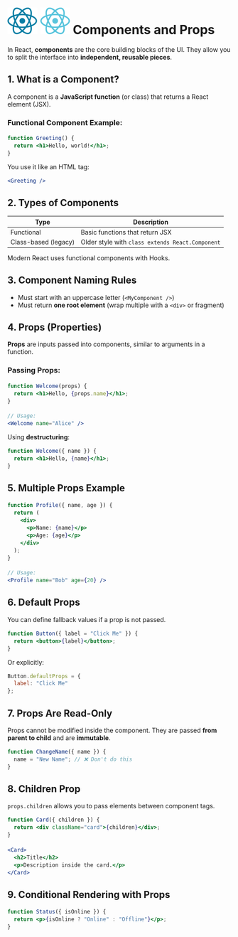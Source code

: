# ![ ](../assets/react_light.svg#only-light) ![ ](../assets/react_dark.svg#only-dark) Components and Props

In React, **components** are the core building blocks of the UI. They allow you to split the interface into **independent, reusable pieces**.

## 1. What is a Component?

A component is a **JavaScript function** (or class) that returns a React element (JSX).

### Functional Component Example:

```jsx
function Greeting() {
  return <h1>Hello, world!</h1>;
}
```

You use it like an HTML tag:

```jsx
<Greeting />
```

## 2. Types of Components

| Type                 | Description                                      |
| -------------------- | ------------------------------------------------ |
| Functional           | Basic functions that return JSX                  |
| Class-based (legacy) | Older style with `class extends React.Component` |

Modern React uses functional components with Hooks.

## 3. Component Naming Rules

* Must start with an uppercase letter (`<MyComponent />`)
* Must return **one root element** (wrap multiple with a `<div>` or fragment)

## 4. Props (Properties)

**Props** are inputs passed into components, similar to arguments in a function.

### Passing Props:

```jsx
function Welcome(props) {
  return <h1>Hello, {props.name}</h1>;
}

// Usage:
<Welcome name="Alice" />
```

Using **destructuring**:

```jsx
function Welcome({ name }) {
  return <h1>Hello, {name}</h1>;
}
```

## 5. Multiple Props Example

```jsx
function Profile({ name, age }) {
  return (
    <div>
      <p>Name: {name}</p>
      <p>Age: {age}</p>
    </div>
  );
}

// Usage:
<Profile name="Bob" age={20} />
```

## 6. Default Props

You can define fallback values if a prop is not passed.

```jsx
function Button({ label = "Click Me" }) {
  return <button>{label}</button>;
}
```

Or explicitly:

```jsx
Button.defaultProps = {
  label: "Click Me"
};
```

## 7. Props Are Read-Only

Props cannot be modified inside the component. They are passed **from parent to child** and are **immutable**.

```jsx
function ChangeName({ name }) {
  name = "New Name"; // ❌ Don't do this
}
```

## 8. Children Prop

`props.children` allows you to pass elements between component tags.

```jsx
function Card({ children }) {
  return <div className="card">{children}</div>;
}

<Card>
  <h2>Title</h2>
  <p>Description inside the card.</p>
</Card>
```

## 9. Conditional Rendering with Props

```jsx
function Status({ isOnline }) {
  return <p>{isOnline ? "Online" : "Offline"}</p>;
}
```
